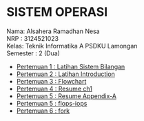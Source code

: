 # SISTEM OPERASI  
Nama: Alsahera Ramadhan Nesa  
NRP : 3124521023  
Kelas: Teknik Informatika A PSDKU Lamongan  
Semester : 2 (Dua)
- [Pertemuan 1 : Latihan Sistem Bilangan](pertemuan1.md)
- [Pertemuan 2 : Latihan Introduction](pertemuan2.md)
- [Pertemuan 3 : Flowchart](pertemuan3.md)
- [Pertemuan 4 : Resume ch1](pertemuan4.md)
- [Pertemuan 5 : Resume Appendix-A](pertemuan5.md)
- [Pertemuan 5 : flops-iops](flops-iops.md)
- [Pertemuan 6 : fork](fork.md)
